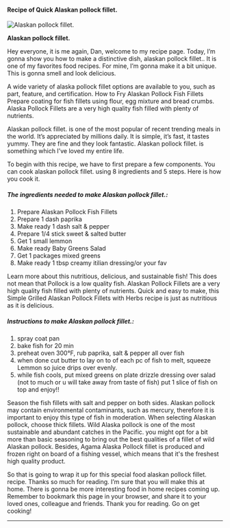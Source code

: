            

#### Recipe of Quick Alaskan pollock fillet.

![Alaskan pollock fillet.](https://img-global.cpcdn.com/recipes/6659860932329472/751x532cq70/alaskan-pollock-fillet-recipe-main-photo.jpg)

**Alaskan pollock fillet.**

Hey everyone, it is me again, Dan, welcome to my recipe page. Today, I’m gonna show you how to make a distinctive dish, alaskan pollock fillet.. It is one of my favorites food recipes. For mine, I’m gonna make it a bit unique. This is gonna smell and look delicious.

A wide variety of alaska pollock fillet options are available to you, such as part, feature, and certification. How to Fry Alaskan Pollock Fish Fillets Prepare coating for fish fillets using flour, egg mixture and bread crumbs. Alaska Pollock Fillets are a very high quality fish filled with plenty of nutrients.

Alaskan pollock fillet. is one of the most popular of recent trending meals in the world. It’s appreciated by millions daily. It is simple, it’s fast, it tastes yummy. They are fine and they look fantastic. Alaskan pollock fillet. is something which I’ve loved my entire life.

To begin with this recipe, we have to first prepare a few components. You can cook alaskan pollock fillet. using 8 ingredients and 5 steps. Here is how you cook it.

##### The ingredients needed to make Alaskan pollock fillet.:

1.  Prepare Alaskan Pollock Fish Fillets
2.  Prepare 1 dash paprika
3.  Make ready 1 dash salt & pepper
4.  Prepare 1/4 stick sweet & salted butter
5.  Get 1 small lemmon
6.  Make ready Baby Greens Salad
7.  Get 1 packages mixed greens
8.  Make ready 1 tbsp creamy itilian dressing/or your fav

Learn more about this nutritious, delicious, and sustainable fish! This does not mean that Pollock is a low quality fish. Alaskan Pollock Fillets are a very high quality fish filled with plenty of nutrients. Quick and easy to make, this Simple Grilled Alaskan Pollock Fillets with Herbs recipe is just as nutritious as it is delicious.

##### Instructions to make Alaskan pollock fillet.:

1.  spray coat pan
2.  bake fish for 20 min
3.  preheat oven 300°F, rub paprika, salt & pepper all over fish
4.  when done cut butter to lay on to of each pc of fish to melt, squeeze Lemmon so juice drips over evenly.
5.  while fish cools, put mixed greens on plate drizzle dressing over salad (not to much or u will take away from taste of fish) put 1 slice of fish on top and enjoy!!

Season the fish fillets with salt and pepper on both sides. Alaskan pollock may contain environmental contaminants, such as mercury, therefore it is important to enjoy this type of fish in moderation. When selecting Alaskan pollock, choose thick fillets. Wild Alaska pollock is one of the most sustainable and abundant catches in the Pacific. you might opt for a bit more than basic seasoning to bring out the best qualities of a fillet of wild Alaskan pollock. Besides, Agama Alaska Pollock fillet is produced and frozen right on board of a fishing vessel, which means that it's the freshest high quality product.

So that is going to wrap it up for this special food alaskan pollock fillet. recipe. Thanks so much for reading. I’m sure that you will make this at home. There is gonna be more interesting food in home recipes coming up. Remember to bookmark this page in your browser, and share it to your loved ones, colleague and friends. Thank you for reading. Go on get cooking!

* * *